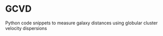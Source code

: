# GCVD
Python code snippets to measure galaxy distances using globular cluster velocity dispersions
